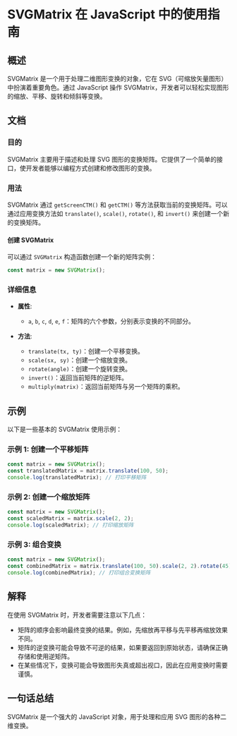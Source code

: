 <!--
Meta Description: # SVGMatrix 在 JavaScript 中的使用指南 ## 概述 SVGMatrix 是一个用于处理二维图形变换的对象，它在 SVG（可缩放矢量图形）中扮演着重要角色。通过 JavaScript 操作 SVGMatrix，开发者可以轻松实现图形的缩放、平移、旋转和倾斜等变换。 ## 文档 ...
Meta Keywords: svgmatrix, matrix, javascript, const, translate
-->

# SVGMatrix 在 JavaScript 中的使用指南

## 概述
SVGMatrix 是一个用于处理二维图形变换的对象，它在 SVG（可缩放矢量图形）中扮演着重要角色。通过 JavaScript 操作 SVGMatrix，开发者可以轻松实现图形的缩放、平移、旋转和倾斜等变换。

## 文档
### 目的
SVGMatrix 主要用于描述和处理 SVG 图形的变换矩阵。它提供了一个简单的接口，使开发者能够以编程方式创建和修改图形的变换。

### 用法
SVGMatrix 通过 `getScreenCTM()` 和 `getCTM()` 等方法获取当前的变换矩阵。可以通过应用变换方法如 `translate()`, `scale()`, `rotate()`, 和 `invert()` 来创建一个新的变换矩阵。

#### 创建 SVGMatrix
可以通过 `SVGMatrix` 构造函数创建一个新的矩阵实例：
```javascript
const matrix = new SVGMatrix();
```

### 详细信息
- **属性**:
  - `a`, `b`, `c`, `d`, `e`, `f`：矩阵的六个参数，分别表示变换的不同部分。
  
- **方法**:
  - `translate(tx, ty)`：创建一个平移变换。
  - `scale(sx, sy)`：创建一个缩放变换。
  - `rotate(angle)`：创建一个旋转变换。
  - `invert()`：返回当前矩阵的逆矩阵。
  - `multiply(matrix)`：返回当前矩阵与另一个矩阵的乘积。

## 示例
以下是一些基本的 SVGMatrix 使用示例：

### 示例 1: 创建一个平移矩阵
```javascript
const matrix = new SVGMatrix();
const translatedMatrix = matrix.translate(100, 50);
console.log(translatedMatrix); // 打印平移矩阵
```

### 示例 2: 创建一个缩放矩阵
```javascript
const matrix = new SVGMatrix();
const scaledMatrix = matrix.scale(2, 2);
console.log(scaledMatrix); // 打印缩放矩阵
```

### 示例 3: 组合变换
```javascript
const matrix = new SVGMatrix();
const combinedMatrix = matrix.translate(100, 50).scale(2, 2).rotate(45);
console.log(combinedMatrix); // 打印组合变换矩阵
```

## 解释
在使用 SVGMatrix 时，开发者需要注意以下几点：
- 矩阵的顺序会影响最终变换的结果。例如，先缩放再平移与先平移再缩放效果不同。
- 矩阵的逆变换可能会导致不可逆的结果，如果要返回到原始状态，请确保正确存储和使用逆矩阵。
- 在某些情况下，变换可能会导致图形失真或超出视口，因此在应用变换时需要谨慎。

## 一句话总结
SVGMatrix 是一个强大的 JavaScript 对象，用于处理和应用 SVG 图形的各种二维变换。
